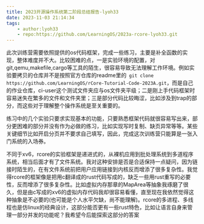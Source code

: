 ```yaml
---
title: 2023开源操作系统第二阶段总结报告-lyoh33
date: 2023-11-03 21:14:34
tags:
    - author:lyoh33
    - repo:https://github.com/LearningOS/2023a-rcore-lyoh33.git
---
```


此次训练营需要依照提供的os代码框架，完成一些练习，主要是补全函数的实现，整体难度并不大。比较困难的点，一是实验环境的配置，对git,qemu,makefile,cargo等工具的陌生，很容易导致无法理解工作环境。例如实验要拷贝的仓库并不是按照官方仓库的readme里的``` git clone https://github.com/LearningOS/rCore-Tutorial-Code-2023A.git```，而是自己的作业仓库，ci-user这个测试文件夹应与os文件夹平级；二是刚上手代码框架时容易迷失在繁多的文件和文件夹里；三是部分代码比较晦涩，比如涉及到trap的部分，而这些对于理解整个操作系统是至关重要的。

练习中的几个实验只要求实现基本的功能，只要熟悉框架代码就很容易写出来，部分更困难的部分并没有作为必做的练习，比如实现写时复制、缺页异常等等。某些关键细节比如开启分页并不要求自己填写，因此，完成这次训练营只能算是一张入门系统的入场券。

不同于xv6，rcore的实验框架是递进式的，从裸机应用到批处理系统到多道程序系统，相当后面才有了文件系统。我对这种安排是否是合适保持一点疑问，因为链接时陌生的，在有文件系统前把用户应用链接到内核反而增添了很多复杂性。我觉得rcore的框架像是把用c翻译成的rust代码写成的，缺乏一些用rust重写的必要性，反而增添了很多复杂性。比如虚拟内存那章的MapArea等抽象我琢磨了很久，但是由c写成的xv6的虚拟内存代码我却很容易看懂，直至现在我依然觉得这种抽象是不必要的(也可能是个人水平欠缺，尚不能理解)。rcore的多进程、多线程也是仿linux的经典设计，这部分能否更有一些rust特色，比如让语言自身来管理一部分并发的功能呢？我希望今后能探索这部分的答案
